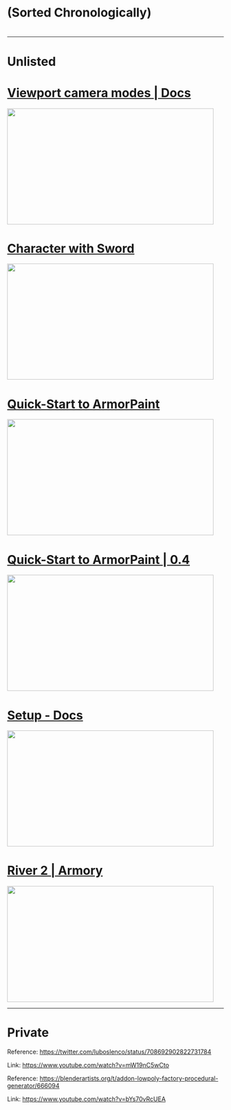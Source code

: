 <h1>(Sorted Chronologically)<h1>

<hr />

<h1>Unlisted</h1>

<h1><a href="https://www.youtube.com/watch?v=x2Q4rMMIgxk">Viewport camera modes | Docs</a></h1>
<img src="https://i3.ytimg.com/vi/x2Q4rMMIgxk/maxresdefault.jpg" width="480" height="270" />

<h1><a href="https://www.youtube.com/watch?v=my7mhhL2umk">Character with Sword</a></h1>
<img src="https://i3.ytimg.com/vi/my7mhhL2umk/maxresdefault.jpg" width="480" height="270" />

<h1><a href="https://www.youtube.com/watch?v=5YIvj3yIP00">Quick-Start to ArmorPaint</a></h1>
<img src="https://i3.ytimg.com/vi/5YIvj3yIP00/maxresdefault.jpg" width="480" height="270" />

<h1><a href="https://www.youtube.com/watch?v=OzRqXIsvahg">Quick-Start to ArmorPaint | 0.4</a></h1>
<img src="https://i3.ytimg.com/vi/OzRqXIsvahg/maxresdefault.jpg" width="480" height="270" />

<h1><a href="https://www.youtube.com/watch?v=1Ey1MAIRPm4">Setup - Docs</a></h1>
<img src="https://i3.ytimg.com/vi/1Ey1MAIRPm4/maxresdefault.jpg" width="480" height="270" />

<h1><a href="https://www.youtube.com/watch?v=MJK03dhJMDI">River 2 | Armory</a></h1>
<img src="https://i3.ytimg.com/vi/MJK03dhJMDI/maxresdefault.jpg" width="480" height="270" />

<hr />

<h1>Private</h1>

<p>Reference: <a href="https://twitter.com/luboslenco/status/708692902822731784">https://twitter.com/luboslenco/status/708692902822731784</a></p>
<p>Link: <a href="https://www.youtube.com/watch?v=mW19nC5wCto">https://www.youtube.com/watch?v=mW19nC5wCto</a></p>

<p>Reference: <a href="https://blenderartists.org/t/addon-lowpoly-factory-procedural-generator/666094">https://blenderartists.org/t/addon-lowpoly-factory-procedural-generator/666094</a></p>
<p>Link: <a href="https://www.youtube.com/watch?v=bYs70vRcUEA">https://www.youtube.com/watch?v=bYs70vRcUEA</a></p>
